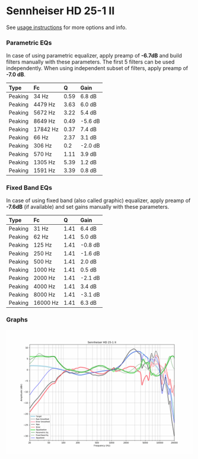 # Sennheiser HD 25-1 II
See [usage instructions](https://github.com/jaakkopasanen/AutoEq#usage) for more options and info.

### Parametric EQs
In case of using parametric equalizer, apply preamp of **-6.7dB** and build filters manually
with these parameters. The first 5 filters can be used independently.
When using independent subset of filters, apply preamp of **-7.0 dB**.

| Type    | Fc       |    Q | Gain    |
|:--------|:---------|:-----|:--------|
| Peaking | 34 Hz    | 0.59 | 6.8 dB  |
| Peaking | 4479 Hz  | 3.63 | 6.0 dB  |
| Peaking | 5672 Hz  | 3.22 | 5.4 dB  |
| Peaking | 8649 Hz  | 0.49 | -5.6 dB |
| Peaking | 17842 Hz | 0.37 | 7.4 dB  |
| Peaking | 66 Hz    | 2.37 | 3.1 dB  |
| Peaking | 306 Hz   | 0.2  | -2.0 dB |
| Peaking | 570 Hz   | 1.11 | 3.9 dB  |
| Peaking | 1305 Hz  | 5.39 | 1.2 dB  |
| Peaking | 1591 Hz  | 3.39 | 0.8 dB  |

### Fixed Band EQs
In case of using fixed band (also called graphic) equalizer, apply preamp of **-7.6dB**
(if available) and set gains manually with these parameters.

| Type    | Fc       |    Q | Gain    |
|:--------|:---------|:-----|:--------|
| Peaking | 31 Hz    | 1.41 | 6.4 dB  |
| Peaking | 62 Hz    | 1.41 | 5.0 dB  |
| Peaking | 125 Hz   | 1.41 | -0.8 dB |
| Peaking | 250 Hz   | 1.41 | -1.6 dB |
| Peaking | 500 Hz   | 1.41 | 2.0 dB  |
| Peaking | 1000 Hz  | 1.41 | 0.5 dB  |
| Peaking | 2000 Hz  | 1.41 | -2.1 dB |
| Peaking | 4000 Hz  | 1.41 | 3.4 dB  |
| Peaking | 8000 Hz  | 1.41 | -3.1 dB |
| Peaking | 16000 Hz | 1.41 | 6.3 dB  |

### Graphs
![](./Sennheiser%20HD%2025-1%20II.png)